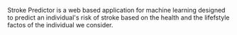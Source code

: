 Stroke Predictor is a web based application for machine learning designed to predict an individual's risk of stroke based on the health and the lifefstyle factos of the individual we consider.
